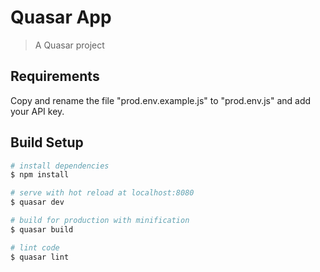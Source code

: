 # Quasar App

> A Quasar project

## Requirements

Copy and rename the file "prod.env.example.js" to "prod.env.js" and add your API key.

## Build Setup

``` bash
# install dependencies
$ npm install

# serve with hot reload at localhost:8080
$ quasar dev

# build for production with minification
$ quasar build

# lint code
$ quasar lint
```
